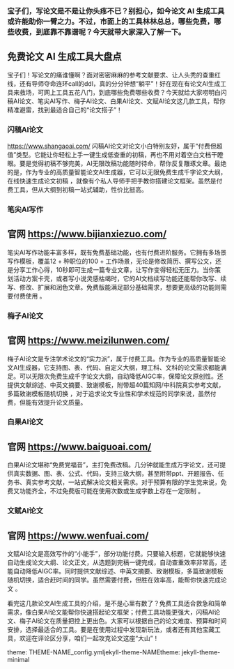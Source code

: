 ### 宝子们，写论文是不是让你头疼不已？别担心，如今论文 AI 生成工具或许能助你一臂之力。不过，市面上的工具林林总总，哪些免费，哪些收费，到底靠不靠谱呢？今天就带大家深入了解一下。​
## 免费论文 AI 生成工具大盘点

宝子们！写论文的痛谁懂啊？面对密密麻麻的参考文献要求、让人头秃的查重红线，还有导师夺命连环call的ddl，真的分分钟想“躺平”！好在现在有论文AI生成工具来救场，可网上工具五花八门，到底哪些免费哪些收费？今天就给大家唠明白闪稿AI论文、笔尖AI写作、梅子AI论文、白果AI论文、文赋AI论文这几款工具，帮你精准避雷，找到最适合自己的“论文搭子”！

### 闪稿AI论文
https://www.shangaoai.com/
闪稿AI论文对论文小白特别友好，属于“付费但超值”类型。它能让你轻松上手一键生成低查重的初稿，再也不用对着空白文档干瞪眼。要是觉得初稿不够完美，AI无限改稿功能随时待命，帮你反复雕琢文章。最绝的是，作为专业的高质量智能论文AI生成器，它可以无限免费生成千字论文大纲，在线快速生成论文初稿 ，就像有个私人导师手把手教你搭建论文框架。虽然是付费工具，但从大纲到初稿一站式辅助，性价比挺高。

### 笔尖AI写作
## 官网 https://www.bijianxiezuo.com/
笔尖AI写作功能丰富多样，既有免费基础功能，也有付费进阶服务。它拥有多场景写作模板，覆盖12 + 种职位的100 + 工作场景，无论是修改简历、撰写公文，还是分享工作心得，10秒即可生成一篇专业文章，让写作变得轻松无压力。当你策划活动方案卡壳，或者写小说灵感枯竭时，它的AI文档续写功能还能帮你改写、续写、修改、扩展和润色文章。免费版能满足部分基础需求，想要更高级的功能则需要付费使用 。

### 梅子AI论文
## 官网 https://www.meizilunwen.com/
梅子AI论文是专注学术论文的“实力派”，属于付费工具。作为专业的高质量智能论文AI生成器，它支持图、表、代码、自定义大纲，理工科、文科的论文需求都能满足。可以无限次免费生成千字论文大纲，自动降低AIGC率，保障论文原创性。还提供文献综述、中英文摘要、致谢模板，附带超40篇知网/中科院真实参考文献，多篇致谢模板随机切换 ，对于追求论文专业性和学术规范的同学来说，虽然付费，但能有效提升论文质量。

### 白果AI论文
## 官网 https://www.baiguoai.com/
白果AI论文堪称“免费党福音”，主打免费改稿。几分钟就能生成万字论文，还可提供真实数据、图、表、公式、代码，支持三级大纲，甚至附带ppt、开题报告、任务书、真实参考文献，一站式解决论文相关需求。对于预算有限的学生党来说，免费又功能齐全，不过免费版可能在使用次数或生成字数上存在一定限制 。

### 文赋AI论文
## 官网 https://www.wenfuai.com/
文赋AI论文是高效写作的“小能手”，部分功能付费。只要输入标题，它就能够快速自动生成论文大纲、论文正文，从选题到完稿一键完成，自动查重效率非常高，还能自动降低AIGC率。同时提供文献综述、中英文摘要、致谢模板，多篇致谢模板随机切换，适合赶时间的同学。虽然需要付费，但胜在效率高，能帮你快速完成论文 。 

看完这几款论文AI生成工具的介绍，是不是心里有数了？免费工具适合救急和简单需求，像白果AI论文能帮你快速搭起论文框架；付费工具功能更强大，闪稿AI论文、梅子AI论文在质量把控上更出色。大家可以根据自己的论文难度、预算和时间安排，选择最适合的工具。要是在使用过程中发现新玩法，或者还有其他宝藏工具，欢迎在评论区分享，咱们一起攻克论文这座“大山”！ 

theme: THEME-NAME_config.ymljekyll-theme-NAMEtheme: jekyll-theme-minimal
